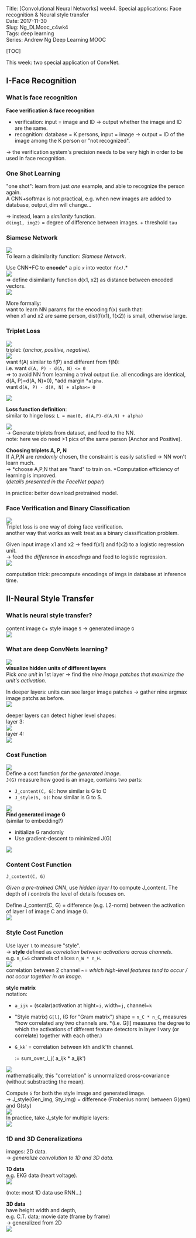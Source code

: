 Title: [Convolutional Neural Networks] week4. Special applications: Face recognition & Neural style transfer  
Date: 2017-11-30  
Slug:  Ng_DLMooc_c4wk4  
Tags: deep learning  
Series: Andrew Ng Deep Learning MOOC  
  
[TOC]  
  
  
This week: two special application of ConvNet.  
  
I-Face Recognition  
------------------  
  
### What is face recognition  
**Face verification & face recognition**  
  
* verification: input = image and ID → output whether the image and ID are the same.  
* recognition: database = K persons, input = image → output = ID of the image among the K person or "not recognized".  
  
→ the verification system's precision needs to be very high in order to be used in face recognition.  
  
  
### One Shot Learning  
"one shot": learn from just *one* example, and able to recognize the person again.  
A CNN+softmax is not practical, e.g. when new images are added to database, output_dim will change...  
  
⇒ instead, learn a *similarity* function.  
``d(img1, img2)`` = degree of difference between images. + threshold ``tau``  
  
### Siamese Network  
![](../images/Ng_DLMooc_c4wk4/pasted_image.png)  
To learn a disimilarity function: *Siamese Network*.  
  
Use CNN+FC to **encode*** a pic *``x``* into vector *``f(x)``*.*  
![](../images/Ng_DLMooc_c4wk4/pasted_image001.png)  
⇒ define disimilarity function d(x1, x2) as distance between encoded vectors.  
![](../images/Ng_DLMooc_c4wk4/pasted_image002.png)  
  
More formally:  
want to learn NN params for the encoding f(x) such that:  
when x1 and x2 are same person, dist(f(x1), f(x2)) is small, otherwise large.  
  
### Triplet Loss  
![](../images/Ng_DLMooc_c4wk4/pasted_image005.png)  
triplet: (*anchor, positive, negative)*.  
![](../images/Ng_DLMooc_c4wk4/pasted_image004.png)  
want f(A) similar to f(P) and different from f(N):  
i.e. want ``d(A, P) - d(A, N) <= 0``  
⇒ to avoid NN from learning a trival output (i.e. all encodings are identical, d(A, P)=d(A, N)=0), *add margin *``alpha``.  
want ``d(A, P) - d(A, N) + alpha<= 0``  
  
![](../images/Ng_DLMooc_c4wk4/pasted_image006.png)  
  
**Loss function definition**:  
similar to hinge loss: ``L = max(0, d(A,P)-d(A,N) + alpha)``  
  
![](../images/Ng_DLMooc_c4wk4/pasted_image007.png)  
→ Generate triplets from dataset, and feed to the NN.  
note: here we do need >1 pics of the same person (Anchor and Positive).  
  
**Choosing triplets A, P, N**  
If A,P,N are *randomly* chosen, the constraint is easily satisfied → NN won't learn much.  
→ *choose A,P,N that are "hard" to train on. *Computation efficiency of learning is improved.  
(*details presented in the FaceNet paper*)  
  
in practice: better download pretrained model.  
  
### Face Verification and Binary Classification  
![](../images/Ng_DLMooc_c4wk4/pasted_image.png)  
Triplet loss is one way of doing face verification.  
another way that works as well: treat as a binary classification problem.  
  
Given input image x1 and x2 → feed f(x1) and f(x2) to a logistic regression unit.  
→ feed the *difference in encodings* and feed to logistic regression.  
![](../images/Ng_DLMooc_c4wk4/pasted_image009.png)  
  
computation trick: precompute encodings of imgs in database at inference time.  
  
II-Neural Style Transfer  
------------------------  
  
### What is neural style transfer?  
content image ``C``+ style image ``S`` → generated image ``G``  
![](../images/Ng_DLMooc_c4wk4/pasted_image010.png)  
  
### What are deep ConvNets learning?  
![](../images/Ng_DLMooc_c4wk4/pasted_image011.png)  
**visualize hidden units of different layers**  
Pick *one unit* in 1st layer → find the *nine image patches that maximize the unit's activation*.  
  
In deeper layers: units can see larger image patches → gather nine argmax image patchs as before.  
![](../images/Ng_DLMooc_c4wk4/pasted_image012.png)  
  
deeper layers can detect higher level shapes:  
layer 3:  
![](../images/Ng_DLMooc_c4wk4/pasted_image013.png)  
layer 4:  
![](../images/Ng_DLMooc_c4wk4/pasted_image014.png)  
  
### Cost Function  
![](../images/Ng_DLMooc_c4wk4/pasted_image015.png)  
Define a cost function *for the generated image*.  
``J(G)`` measure how good is an image, contains two parts:  
  
* ``J_content(C, G)``: how similar is G to C  
* ``J_style(S, G)``: how similar is G to S.  
  
![](../images/Ng_DLMooc_c4wk4/pasted_image016.png)  
**Find generated image G**  
(similar to embedding?)  
  
* initialize G randomly  
* Use gradient-descent to minimized J(G)  
  
![](../images/Ng_DLMooc_c4wk4/pasted_image017.png)  
  
  
### Content Cost Function  
``J_content(C, G)``  
  
*Given a pre-trained CNN*, use *hidden layer l* to compute J_content. The depth of *l* controls the level of details focuses on.  
  
Define J_content(C, G) = difference (e.g. L2-norm) between the activation of layer l of image C and image G.  
![](../images/Ng_DLMooc_c4wk4/pasted_image019.png)  
  
### Style Cost Function  
Use layer ``l`` to measure "style".  
→ **style** defined as *correlation between activations across channels*.  
e.g. ``n_C=5`` channels of slices ``n_W * n_H``.  
![](../images/Ng_DLMooc_c4wk4/pasted_image020.png)  
correlation between 2 channel ~= *which high-level features tend to occur / not occur together in an image.*  
  
**style matrix**  
notation:  
  
* ``a_ijk`` = (scalar)activation at hight=``i``, width=``j``, channel=``k``  
* "Style matrix) ``G[l]``, (G for "Gram matrix") shape = ``n_C * n_C``, measures *how correlated any two channels are. *(i.e. G[l] measures the degree to which the activations of different feature detectors in layer l vary (or correlate) together with each other.)  
* ``G_kk``' = correlation between kth and k'th channel.  
  
  := sum_over_i_j( a_ijk * a_ijk')  
  
![](../images/Ng_DLMooc_c4wk4/pasted_image021.png)  
mathematically, this "correlation" is unnormalized cross-covariance (without substracting the mean).  
  
Compute ``G`` for both the style image and generated image.  
→ J_style(Gen_img, Sty_img) = difference (Frobenius norm) between G(gen) and G(sty)  
![](../images/Ng_DLMooc_c4wk4/pasted_image022.png)  
In practice, take J_style for multiple layers:  
![](../images/Ng_DLMooc_c4wk4/pasted_image023.png)  
  
### 1D and 3D Generalizations  
images: 2D data.  
→ *generalize convolution to 1D and 3D data.*  
  
**1D data**  
e.g. EKG data (heart voltage).  
![](../images/Ng_DLMooc_c4wk4/pasted_image024.png)  
  
(note: most 1D data use RNN...)  
  
**3D data**  
have height width and depth,  
e.g. C.T. data; movie date (frame by frame)  
→ generalized from 2D  
![](../images/Ng_DLMooc_c4wk4/pasted_image025.png)  
  
  
